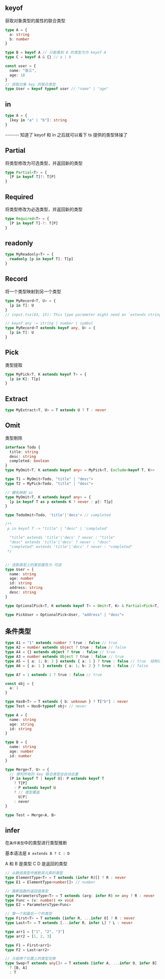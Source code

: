 ## keyof

获取对象类型的属性的联合类型

```ts
type A = {
  a: string
  b: number
}

type B = keyof A // 只能看到 B 的类型为为 keyof A
type C = keyof A & {} // a | b

const user = {
  name: "张三",
  age: 18
}
// 获取对象 key 的联合类型
type User = keyof typeof user // "name" | "age"
```

## in

```ts
type A = {
  [key in "a" | "b"]: string
}
```

------- 知道了 keyof 和 in 之后就可以看下 ts 提供的类型体操了

## Partial

将类型修改为可选类型，并返回新的类型

```ts
type Partial<T> = {
  [P in keyof T]?: T[P]
}
```

## Required

将类型修改为必选类型，并返回新的类型

```ts
type Required<T> = {
  [P in keyof T]-?: T[P]
}
```

## readonly

```ts
type MyReadonly<T> = {
  readonly [p in keyof T]: T[p]
}
```

## Record

将一个类型映射到另一个类型

```ts
type MyRecord<T, U> = {
  [p in T]: U
}
// input.tsx(43, 15): This type parameter might need an `extends string | number | symbol` constraint.

// keyof any -> string | number | symbol
type MyRecord<T extends keyof any, U> = {
  [p in T]: U
}
```

## Pick

类型提取

```ts
type MyPick<T, K extends keyof T> = {
  [p in K]: T[p]
}
```

## Extract

```ts
type MyExtract<T, U> = T extends U ? T : never
```

## Omit

类型剔除

```ts
interface Todo {
  title: string
  desc: string
  completed: boolean
}
type MyOmit<T, K extends keyof any> = MyPick<T, Exclude<keyof T, K>>

type T1 = MyOmit<Todo, "title" | "desc">
type T2 = MyPick<Todo, "title" | "desc">

// 健名映射 as
type MyOmit<T, K extends keyof any> = {
  [p in keyof T as p extends K ? never : p]: T[p]
}

type TodoOmit<Todo, 'title'|'decs'> // completed

/**
 p in keyof T -> "title" | "desc" | 'completed'

  "title" extends 'title'|'decs' ? never : "title"
  "desc" extends 'title'|'decs' ? never : "desc"
  "completed" extends 'title'|'decs' ? never : "completed"
 */
```

##

```ts
// 选取类型上的某些属性为 可选
type User = {
  name: string
  age: number
  id: string
  address: string
  desc: string
}

type OptionalPick<T, K extends keyof T> = Omit<T, K> & Partial<Pick<T, K>>

type PickUser = OptionalPick<User, "address" | "desc">
```

## 条件类型

```ts
type A1 = "1" extends number ? true : false // true
type A2 = number extends object ? true : false // false
type A4 = {} extends object ? true : false // true
type A3 = number extends Object ? true : false // true
type A5 = { a: 1; b: 2 } extends { a: 1 } ? true : false // true  结构化类型
type A6 = { a: 1 } extends { a: 1; b: 2 } ? true : false // false

type A7 = 1 extends 1 ? true : false // true
```

<!--
// 不明白的 ts 操作
// type A9 = object extends {} ? true : false
// type A10 = Object extends {} ? true : false
// type A11 = {} extends Object ? true : false
// type A12 = object extends Object ? true : false
// type A13 = Object extends object ? true : false

// // 原始类型的字面量类型 < 原始类型 < 原始类型对应的装箱类型 < Object
// type A15 = any extends Object ? true : false // boolean
// type A16 = any extends Object ? 1 : 2 // 1 | 2
// type A17 = any extends "hello" ? 1 : 2 // 1 | 2

// type A18 = unknown extends any ? 1 : 2 // 1
// type A19 = any extends unknown ? 1 : 2 // 1
 -->

```ts
const obj = {
  a: 1
}

type HasB<T> = T extends { b: unknown } ? T["b"] : never
type Test = HasB<typeof obj> // never
```

```ts
type A = {
  name: string
  age: string
  id: string
}

type B = {
  name: string
  age: number
  id: number
}

type Merge<T, U> = {
  // 便利所有的 key 联合类型会自动去重
  [P in keyof T | keyof U]: P extends keyof T
    ? T[P]
    : P extends keyof U
    ? // 类型覆盖
      U[P]
    : never
}

type Test = Merge<A, B>
```

<!-- ## 分发式条件特性

得需要联合类型 + 泛型触发

```ts
string extends T ? A : B  // -> string extends T ? A : B
(number | string)  T ? A : B // -> number extends T ? A : B | string extends T ? A : B
``` -->

## infer

在`条件类型`中的类型进行类型推断

基本语法是 `A extends B ? C : D`

A 和 B 是类型 C D 是返回的类型

```ts
// 从数组类型中推断其元素的类型
type ElementType<T> = T extends (infer R)[] ? R : never
type E1 = ElementType<number[]> // number
```

```ts
// 推断函数的返回值类型
type ParametersType<T> = T extends (arg: infer R) => any ? R : never
type Func = (v: number) => void
type E2 = ParametersType<Func>
```

```ts
// 第一个和最后一个的类型
type First<T> = T extends [infer R, ...infer O] ? R : never
type Last<T> = T extends [...infer R, infer L] ? L : never

type arr1 = ["1", "2", "3"]
type arr2 = [1, 2, 3]

type F1 = First<arr1>
type F2 = Last<arr2>
```

```ts
// 元祖两个位置上的类型交换
type Swap<T extends any[]> = T extends [infer A, ...infer O, infer B]
  ? [B, A]
  : T
```
